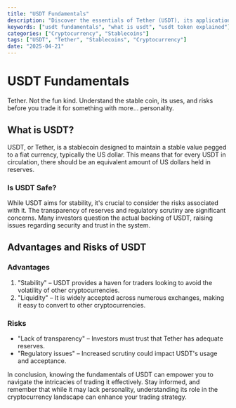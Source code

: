 ```yaml
---
title: "USDT Fundamentals"
description: "Discover the essentials of Tether (USDT), its applications, and the risks involved."
keywords: ["usdt fundamentals", "what is usdt", "usdt token explained"]
categories: ["Cryptocurrency", "Stablecoins"]
tags: ["USDT", "Tether", "Stablecoins", "Cryptocurrency"]
date: "2025-04-21"
---
```


# USDT Fundamentals

Tether. Not the fun kind. Understand the stable coin, its uses, and risks before you trade it for something with more… personality.

## What is USDT?

USDT, or Tether, is a stablecoin designed to maintain a stable value pegged to a fiat currency, typically the US dollar. This means that for every USDT in circulation, there should be an equivalent amount of US dollars held in reserves.

### Is USDT Safe?

While USDT aims for stability, it's crucial to consider the risks associated with it. The transparency of reserves and regulatory scrutiny are significant concerns. Many investors question the actual backing of USDT, raising issues regarding security and trust in the system.

## Advantages and Risks of USDT

### Advantages

1. "Stability" – USDT provides a haven for traders looking to avoid the volatility of other cryptocurrencies.
2. "Liquidity" – It is widely accepted across numerous exchanges, making it easy to convert to other cryptocurrencies.

### Risks

- "Lack of transparency" – Investors must trust that Tether has adequate reserves.
- "Regulatory issues" – Increased scrutiny could impact USDT's usage and acceptance.

In conclusion, knowing the fundamentals of USDT can empower you to navigate the intricacies of trading it effectively. Stay informed, and remember that while it may lack personality, understanding its role in the cryptocurrency landscape can enhance your trading strategy.